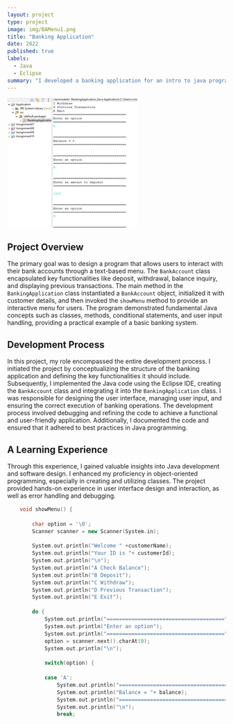```yaml
---
layout: project
type: project
image: img/BAMenu1.png
title: "Banking Application"
date: 2022
published: true
labels:
  - Java
  - Eclipse
summary: "I developed a banking application for an intro to java programming course."
---
```


<div class="text-center p-4">
  <img width="300px" src="../img/BAResult.png" class="img-thumbnail" >
</div>

## Project Overview
The primary goal was to design a program that allows users to interact with their bank accounts through a text-based menu. The `BankAccount` class encapsulated key functionalities like deposit, withdrawal, balance inquiry, and displaying previous transactions. The main method in the `BankingApplication` class instantiated a `BankAccount` object, initialized it with customer details, and then invoked the `showMenu` method to provide an interactive menu for users. The program demonstrated fundamental Java concepts such as classes, methods, conditional statements, and user input handling, providing a practical example of a basic banking system.

## Development Process
In this project, my role encompassed the entire development process. I initiated the project by conceptualizing the structure of the banking application and defining the key functionalities it should include. Subsequently, I implemented the Java code using the Eclipse IDE, creating the `BankAccount` class and integrating it into the `BankingApplication` class. I was responsible for designing the user interface, managing user input, and ensuring the correct execution of banking operations. The development process involved debugging and refining the code to achieve a functional and user-friendly application. Additionally, I documented the code and ensured that it adhered to best practices in Java programming.

## A Learning Experience
Through this experience, I gained valuable insights into Java development and software design. I enhanced my proficiency in object-oriented programming, especially in creating and utilizing classes. The project provided hands-on experience in user interface design and interaction, as well as error handling and debugging. 


```cpp
	void showMenu() {
		
		char option = '\0';
		Scanner scanner = new Scanner(System.in);
		
		System.out.println("Welcome " +customerName);
		System.out.println("Your ID is "+ customerId);
		System.out.println("\n");
		System.out.println("A Check Balance");
		System.out.println("B Deposit");
		System.out.println("C Withdraw");
		System.out.println("D Previous Transaction");
		System.out.println("E Exit");
		
		do {
			System.out.println("======================================");
			System.out.println("Enter an option");
			System.out.println("======================================");
			option = scanner.next().charAt(0);
			System.out.println("\n");
			
			switch(option) {
			
			case 'A':
				System.out.println("======================================");
				System.out.println("Balance = "+ balance);
				System.out.println("======================================");
				System.out.println("\n");
				break;
		

```

